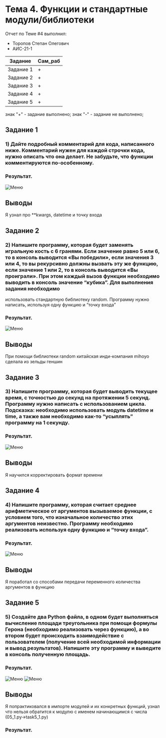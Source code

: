 # Тема 4. Функции и стандартные модули/библиотеки
Отчет по Теме #4 выполнил:
- Торопов Степан Олегович
- АИС-21-1

| Задание | Сам_раб | 
| ------ | ------ | 
| Задание 1 | + |
| Задание 2 | + |
| Задание 3 | + |
| Задание 4 | + |
| Задание 5 | + |

знак "+" - задание выполнено; знак "-" - задание не выполнено;

## Задание 1
### 1)  Дайте подробный комментарий для кода, написанного ниже. Комментарий нужен для каждой строчки кода, нужно описать что она делает. Не забудьте, что функции комментируются по-особенному.

### Результат.
![Меню](https://github.com/Esphend/Software_Engineering/blob/Topic_4/pic/01.png)
## Выводы
Я узнал про **kwargs, datetime и точку входа

## Задание 2
### 2)	Напишите программу, которая будет заменять игральную кость с 6 гранями. Если значение равно 5 или 6, то в консоль выводится «Вы победили», если значения 3 или 4, то вы рекурсивно должны вызвать эту же функцию, если значение 1 или 2, то в консоль выводится «Вы проиграли». При этом каждый вызов функции необходимо выводить в консоль значение “кубика”. Для выполнения задания необходимо
использовать стандартную библиотеку random. Программу нужно написать, используя одну функцию и “точку входа”

### Результат.
![Меню](https://github.com/Esphend/Software_Engineering/blob/Topic_4/pic/02.png)
## Выводы
При помощи библиотеки random китайская инди-компания mihoyo сделала из зельды геншин
 
## Задание 3
### 3)	Напишите программу, которая будет выводить текущее время, с точностью до секунд на протяжении 5 секунд. Программу нужно написать с использованием цикла. Подсказка: необходимо использовать модуль datetime и time, а также вам необходимо как-то “усыплять” программу на 1 секунду.

### Результат.
![Меню](https://github.com/Esphend/Software_Engineering/blob/Topic_4/pic/03.png)
## Выводы
Я научился корректировать формат времени
  
## Задание 4
### 4)	Напишите программу, которая считает среднее арифметическое от аргументов вызываемое функции, с условием того, что изначальное количество этих аргументов неизвестно. Программу необходимо реализовать используя одну функцию и “точку входа”.

### Результат.
![Меню](https://github.com/Esphend/Software_Engineering/blob/Topic_4/pic/04.png)
## Выводы
Я поработал со способами передачи переменного количества аргументов в функцию

## Задание 5
### 5)	Создайте два Python файла, в одном будет выполняться вычисление площади треугольника при помощи формулы Герона (необходимо реализовать через функцию), а во втором будет происходить взаимодействие с пользователем (получение всей необходимой информации и вывод результатов). Напишите эту программу и выведите в консоль полученную площадь.

### Результат.
![Меню](https://github.com/Esphend/Software_Engineering/blob/Topic_4/pic/05_1.png)
![Меню](https://github.com/Esphend/Software_Engineering/blob/Topic_4/pic/05_2.png)
## Выводы
Я попрактиковался в импорте модулей и их конкретных функций, узнал что нельзя обратится к модулю с именем начинающимся с числа (05_1.py->task5_1.py)

### Результат.
